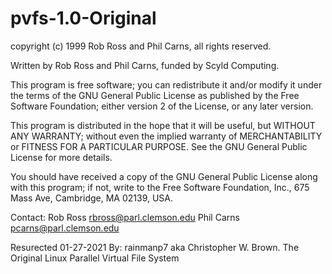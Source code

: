 # pvfs-1.0-Original
 copyright (c) 1999 Rob Ross and Phil Carns, all rights reserved.
 
  Written by Rob Ross and Phil Carns, funded by Scyld Computing.
 
  This program is free software; you can redistribute it and/or modify
  it under the terms of the GNU General Public License as published
  by the Free Software Foundation; either version 2 of the License,
  or any later version.
 
  This program is distributed in the hope that it will be useful,
  but WITHOUT ANY WARRANTY; without even the implied warranty of
  MERCHANTABILITY or FITNESS FOR A PARTICULAR PURPOSE. See the GNU
  General Public License for more details.
 
  You should have received a copy of the GNU General Public License
  along with this program; if not, write to the Free Software
  Foundation, Inc., 675 Mass Ave, Cambridge, MA 02139, USA.
 
  Contact:  Rob Ross    rbross@parl.clemson.edu
            Phil Carns  pcarns@parl.clemson.edu
 

Resurected 01-27-2021 By: rainmanp7 aka Christopher W. Brown.
The Original Linux Parallel Virtual File System
